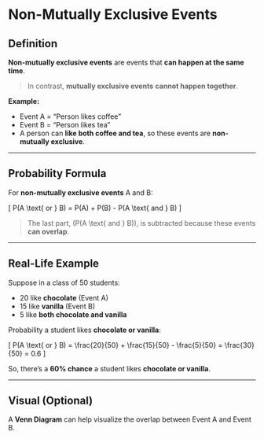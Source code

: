 # Non-Mutually Exclusive Events

## Definition
**Non-mutually exclusive events** are events that **can happen at the same time**.  

> In contrast, **mutually exclusive events** **cannot happen together**.  

**Example:**  
- Event A = “Person likes coffee”  
- Event B = “Person likes tea”  
- A person can **like both coffee and tea**, so these events are **non-mutually exclusive**.  

---

## Probability Formula
For **non-mutually exclusive events** A and B:

\[
P(A \text{ or } B) = P(A) + P(B) - P(A \text{ and } B)
\]

> The last part, \(P(A \text{ and } B)\), is subtracted because these events **can overlap**.  

---

## Real-Life Example
Suppose in a class of 50 students:  

- 20 like **chocolate** (Event A)  
- 15 like **vanilla** (Event B)  
- 5 like **both chocolate and vanilla**  

Probability a student likes **chocolate or vanilla**:  

\[
P(A \text{ or } B) = \frac{20}{50} + \frac{15}{50} - \frac{5}{50} = \frac{30}{50} = 0.6
\]

So, there’s a **60% chance** a student likes **chocolate or vanilla**.  

---

## Visual (Optional)
A **Venn Diagram** can help visualize the overlap between Event A and Event B.
